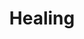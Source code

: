---
title: "Healing"

domain:
  grantedPower: |
    You cast healing spells at +1 caster level.
  spells: |
     1. Cure Light Wounds
     1. Cure Moderate Wounds
     1. Cure Serious Wounds
     1. Cure Critical Wounds
     1. Cure Light Wounds, Mass
     1. Heal
     1. Regenerate
     1. Cure Critical Wounds, Mass
     1. Heal, Mass
---